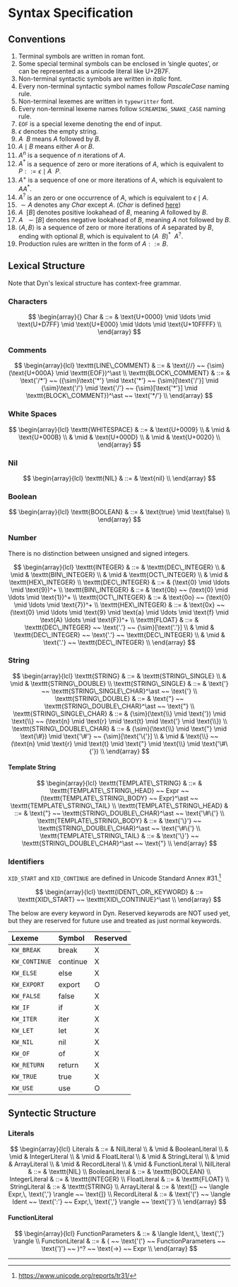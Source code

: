 # Syntax Specification

## Conventions

1. Terminal symbols are written in $\text{roman}$ font.
2. Some special terminal symbols can be enclosed in $\text{'single quotes'}$, or can be represented as a unicode literal like $\text{U+2B7F}$.
3. Non-terminal syntactic symbols are written in $italic$ font.
4. Every non-terminal syntactic symbol names follow $PascaleCase$ naming rule.
5. Non-terminal lexemes are written in $\texttt{typewritter}$ font.
6. Every non-terminal lexeme names follow $\texttt{SCREAMING\_SNAKE\_CASE}$ naming rule.
7. $\texttt{EOF}$ is a special lexeme denoting the end of input.
8. $\epsilon$ denotes the empty string.
9. $A ~~ B$ means $A$ followed by $B$.
10. $A \mid B$ means either $A$ or $B$.
11. $A^n$ is a sequence of $n$ iterations of $A$.
12. $A^\ast$ is a sequence of zero or more iterations of $A$, which is equivalent to $P ::= \epsilon \mid A ~~ P$.
13. $A^+$ is a sequence of one or more iterations of $A$, which is equivalent to $AA^\ast$.
14. $A^?$ is an zero or one occurrence of $A$, which is equivalent to $\epsilon \mid A$.
15. ${\sim}A$ denotes any $Char$ except $A$. ($Char$ is defined [here](#characters))
16. $A ~~ [B]$ denotes positive lookahead of $B$, meaning $A$ followed by $B$.
17. $A ~~ {\sim}[B]$ denotes negative lookahead of $B$, meaning $A$ not followed by $B$.
18. $\langle A,\, B \rangle$ is a sequence of zero or more iterations of $A$ separated by $B$, ending with optional $B$, which is equivalent to $(A ~~ B)^\ast ~~ A^?$.
19. Production rules are written in the form of $A ::= B$.

## Lexical Structure

Note that Dyn's lexical structure has context-free grammar.

### Characters

$$
\begin{array}{}
Char & ::= & \text{U+0000} \mid \ldots \mid \text{U+D7FF} \mid \text{U+E000} \mid \ldots \mid \text{U+10FFFF} \\
\end{array}
$$

### Comments

$$
\begin{array}{lcl}
\texttt{LINE\_COMMENT} & ::= & \text{//} ~~ {\sim}(\text{U+000A} \mid \texttt{EOF})^\ast \\
\texttt{BLOCK\_COMMENT} & ::= & \text{'/*'} ~~ ({\sim}\text{'*'} \mid \text{'*'} ~~ {\sim}[\text{'/'}] \mid {\sim}\text{'/'} \mid \text{'/'} ~~ {\sim}[\text{'*'}] \mid \texttt{BLOCK\_COMMENT})^\ast ~~ \text{'*/'} \\
\end{array}
$$

### White Spaces

$$
\begin{array}{lcl}
\texttt{WHITESPACE} & ::= & \text{U+0009} \\
& \mid & \text{U+000B} \\
& \mid & \text{U+000D} \\
& \mid & \text{U+0020} \\
\end{array}
$$

### Nil

$$
\begin{array}{lcl}
\texttt{NIL} & ::= & \text{nil} \\
\end{array}
$$

### Boolean

$$
\begin{array}{lcl}
\texttt{BOOLEAN} & ::= & \text{true} \mid \text{false} \\
\end{array}
$$

### Number

There is no distinction between unsigned and signed integers.

$$
\begin{array}{lcl}
\texttt{INTEGER} & ::= & \texttt{DEC\_INTEGER} \\
& \mid & \texttt{BIN\_INTEGER} \\
& \mid & \texttt{OCT\_INTEGER} \\
& \mid & \texttt{HEX\_INTEGER} \\
\texttt{DEC\_INTEGER} & ::= & (\text{0} \mid \ldots \mid \text{9})^+ \\
\texttt{BIN\_INTEGER} & ::= & \text{0b} ~~ (\text{0} \mid \ldots \mid \text{1})^+ \\
\texttt{OCT\_INTEGER} & ::= & \text{0o} ~~ (\text{0} \mid \ldots \mid \text{7})^+ \\
\texttt{HEX\_INTEGER} & ::= & \text{0x} ~~ (\text{0} \mid \ldots \mid \text{9} \mid \text{a} \mid \ldots \mid \text{f} \mid \text{A} \ldots \mid \text{F})^+ \\
\texttt{FLOAT} & ::= & \texttt{DEC\_INTEGER} ~~ \text{'.'} ~~ {\sim}[\text{'.'}] \\
& \mid & \texttt{DEC\_INTEGER} ~~ \text{'.'} ~~ \texttt{DEC\_INTEGER} \\
& \mid & \text{'.'} ~~ \texttt{DEC\_INTEGER} \\
\end{array}
$$

### String

$$
\begin{array}{lcl}
\texttt{STRING} & ::= & \texttt{STRING\_SINGLE} \\
& \mid & \texttt{STRING\_DOUBLE} \\
\texttt{STRING\_SINGLE} & ::= & \text{'} ~~ \texttt{STRING\_SINGLE\_CHAR}^\ast ~~ \text{'} \\
\texttt{STRING\_DOUBLE} & ::= & \text{"} ~~ \texttt{STRING\_DOUBLE\_CHAR}^\ast ~~ \text{"} \\
\texttt{STRING\_SINGLE\_CHAR} & ::= & {\sim}(\text{\\} \mid \text{'}) \mid \text{\\} ~~ (\text{n} \mid \text{r} \mid \text{t} \mid \text{'} \mid \text{\\}) \\
\texttt{STRING\_DOUBLE\_CHAR} & ::= & {\sim}(\text{\\} \mid \text{"} \mid \text{\#}) \mid \text{'\#'} ~~ {\sim}[\text{'\{'}] \\
& \mid & \text{\\} ~~ (\text{n} \mid \text{r} \mid \text{t} \mid \text{"} \mid \text{\\} \mid \text{'\#\{'}) \\
\end{array}
$$

#### Template String

$$
\begin{array}{lcl}
\texttt{TEMPLATE\_STRING} & ::= & \texttt{TEMPLATE\_STRING\_HEAD} ~~ Expr ~~ (\texttt{TEMPLATE\_STRING\_BODY} ~~ Expr)^\ast ~~ \texttt{TEMPLATE\_STRING\_TAIL} \\
\texttt{TEMPLATE\_STRING\_HEAD} & ::= & \text{"} ~~ \texttt{STRING\_DOUBLE\_CHAR}^\ast ~~ \text{'\#\{'} \\
\texttt{TEMPLATE\_STRING\_BODY} & ::= & \text{'\}'} ~~ \texttt{STRING\_DOUBLE\_CHAR}^\ast ~~ \text{'\#\{'} \\
\texttt{TEMPLATE\_STRING\_TAIL} & ::= & \text{'\}'} ~~ \texttt{STRING\_DOUBLE\_CHAR}^\ast ~~ \text{"} \\
\end{array}
$$

### Identifiers

$\texttt{XID\_START}$ and $\texttt{XID\_CONTINUE}$ are defined in Unicode Standard Annex #31.[^1]

$$
\begin{array}{lcl}
\texttt{IDENT\_OR\_KEYWORD} & ::= \texttt{XID\_START} ~~ \texttt{XID\_CONTINUE}^\ast \\
\end{array}
$$

The below are every keyword in Dyn. Reserved keywrods are NOT used yet, but they are reserved for future use and treated as just normal keywords.

| Lexeme                  | Symbol            | Reserved |
| :---------------------- | :---------------- | -------- |
| $\texttt{KW\_BREAK}$    | $\text{break}$    | X        |
| $\texttt{KW\_CONTINUE}$ | $\text{continue}$ | X        |
| $\texttt{KW\_ELSE}$     | $\text{else}$     | X        |
| $\texttt{KW\_EXPORT}$   | $\text{export}$   | O        |
| $\texttt{KW\_FALSE}$    | $\text{false}$    | X        |
| $\texttt{KW\_IF}$       | $\text{if}$       | X        |
| $\texttt{KW\_ITER}$     | $\text{iter}$     | X        |
| $\texttt{KW\_LET}$      | $\text{let}$      | X        |
| $\texttt{KW\_NIL}$      | $\text{nil}$      | X        |
| $\texttt{KW\_OF}$       | $\text{of}$       | X        |
| $\texttt{KW\_RETURN}$   | $\text{return}$   | X        |
| $\texttt{KW\_TRUE}$     | $\text{true}$     | X        |
| $\texttt{KW\_USE}$      | $\text{use}$      | O        |

## Syntectic Structure

### Literals

$$
\begin{array}{lcl}
Literals & ::= & NilLiteral \\
& \mid & BooleanLiteral \\
& \mid & IntegerLiteral \\
& \mid & FloatLiteral \\
& \mid & StringLiteral \\
& \mid & ArrayLiteral \\
& \mid & RecordLiteral \\
& \mid & FunctionLiteral \\
NilLiteral & ::= & \texttt{NIL} \\
BooleanLiteral & ::= & \texttt{BOOLEAN} \\
IntegerLiteral & ::= & \texttt{INTEGER} \\
FloatLiteral & ::= & \texttt{FLOAT} \\
StringLiteral & ::= & \texttt{STRING} \\
ArrayLiteral & ::= & \text{[} ~~ \langle Expr,\, \text{','} \rangle ~~ \text{]} \\
RecordLiteral & ::= & \text{'('} ~~ \langle Ident ~~ \text{':'} ~~ Expr,\, \text{','} \rangle ~~ \text{')'} \\
\end{array}
$$

#### FunctionLiteral

$$
\begin{array}{lcl}
FunctionParameters & ::= & \langle Ident,\, \text{','} \rangle \\
FunctionLiteral & ::= & ( ~~ \text{'('} ~~ FunctionParameters ~~ \text{')'} ~~ )^? ~~ \text{->} ~~ Expr \\
\end{array}
$$

---

[^1]: https://www.unicode.org/reports/tr31/
